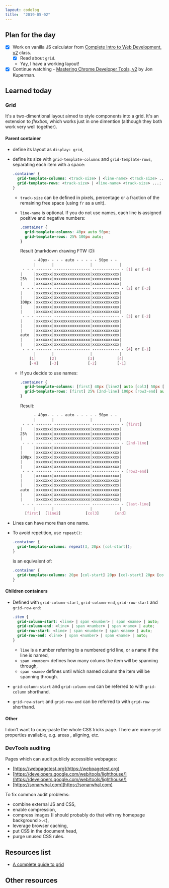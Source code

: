 ```yaml
---
layout: codelog
title:  "2019-05-02"
---
```


## Plan for the day

- [x] Work on vanilla JS calculator from [Complete Intro to Web Development, v2](https://frontendmasters.com/courses/web-development-v2/) class.
  - [x] Read about `grid`.
  - Yay, I have a working layout!
- [x] Continue watching - [Mastering Chrome Developer Tools, v2](https://frontendmasters.com/courses/chrome-dev-tools-v2/) by Jon Kuperman.

## Learned today

### Grid

It's a two-dimentional layout aimed to style components into a grid. It's an extension to *flexbox*, which works just in one dimention (although they both work very well together).

#### Parent container

- define its layout as `display: grid`,
- define its size with `grid-template-columns` and `grid-template-rows`, separating each item with a space:

  ```css
  .container {
    grid-template-columns: <track-size> | <line-name> <track-size> ...;
    grid-template-rows: <track-size> | <line-name> <track-size> ...;
  }
  ```

  - `track-size` can be defined in pixels, percentage or a fraction of the remaining free space (using `fr` as a unit).
  - `line-name` is optional. If you do not use names, each line is assigned positive and negative numbers:

    ```css
    .container {
      grid-template-columns: 40px auto 50px;
      grid-template-rows: 25% 100px auto;
    }
    ```

    Result (markdown drawing FTW :D):

    ```css
          - 40px- - - - auto - - - - - 50px - -
          |       |                |            |
     - - - ------- ---------------- ------------ - [1] or [-4]
    |     |xxxxxxx|xxxxxxxxxxxxxxxx|xxxxxxxxxxxx|
    25%   |xxxxxxx|xxxxxxxxxxxxxxxx|xxxxxxxxxxxx|
    |     |xxxxxxx|xxxxxxxxxxxxxxxx|xxxxxxxxxxxx|
     - - - ------- ---------------- ------------ - [2] or [-3]
    |     |xxxxxxx|xxxxxxxxxxxxxxxx|xxxxxxxxxxxx|
    |     |xxxxxxx|xxxxxxxxxxxxxxxx|xxxxxxxxxxxx|
    100px |xxxxxxx|xxxxxxxxxxxxxxxx|xxxxxxxxxxxx|
    |     |xxxxxxx|xxxxxxxxxxxxxxxx|xxxxxxxxxxxx|
    |     |xxxxxxx|xxxxxxxxxxxxxxxx|xxxxxxxxxxxx|
     - - - ------- ---------------- ------------ - [3] or [-2]
    |     |xxxxxxx|xxxxxxxxxxxxxxxx|xxxxxxxxxxxx|
    |     |xxxxxxx|xxxxxxxxxxxxxxxx|xxxxxxxxxxxx|
    |     |xxxxxxx|xxxxxxxxxxxxxxxx|xxxxxxxxxxxx|
    auto  |xxxxxxx|xxxxxxxxxxxxxxxx|xxxxxxxxxxxx|
    |     |xxxxxxx|xxxxxxxxxxxxxxxx|xxxxxxxxxxxx|
    |     |xxxxxxx|xxxxxxxxxxxxxxxx|xxxxxxxxxxxx|
     - - - ------- ---------------- ------------ - [4] or [-1]
          |       |                |            |
        [1]      [2]              [3]          [4]
        [-4]     [-3]             [-2]         [-1]
    ```

  - If you decide to use names:

    ```css
    .container {
      grid-template-columns: [first] 40px [line2] auto [col3] 50px [end];
      grid-template-rows: [first] 25% [2nd-line] 100px [row3-end] auto [end];
    }
    ```

    Result:

    ```css
          - 40px- - - - auto - - - - - 50px - -
          |       |                |            |
     - - - ------- ---------------- ------------ - [first]
    |     |xxxxxxx|xxxxxxxxxxxxxxxx|xxxxxxxxxxxx|
    25%   |xxxxxxx|xxxxxxxxxxxxxxxx|xxxxxxxxxxxx|
    |     |xxxxxxx|xxxxxxxxxxxxxxxx|xxxxxxxxxxxx|
     - - - ------- ---------------- ------------ - [2nd-line]
    |     |xxxxxxx|xxxxxxxxxxxxxxxx|xxxxxxxxxxxx|
    |     |xxxxxxx|xxxxxxxxxxxxxxxx|xxxxxxxxxxxx|
    100px |xxxxxxx|xxxxxxxxxxxxxxxx|xxxxxxxxxxxx|
    |     |xxxxxxx|xxxxxxxxxxxxxxxx|xxxxxxxxxxxx|
    |     |xxxxxxx|xxxxxxxxxxxxxxxx|xxxxxxxxxxxx|
     - - - ------- ---------------- ------------ - [row3-end]
    |     |xxxxxxx|xxxxxxxxxxxxxxxx|xxxxxxxxxxxx|
    |     |xxxxxxx|xxxxxxxxxxxxxxxx|xxxxxxxxxxxx|
    |     |xxxxxxx|xxxxxxxxxxxxxxxx|xxxxxxxxxxxx|
    auto  |xxxxxxx|xxxxxxxxxxxxxxxx|xxxxxxxxxxxx|
    |     |xxxxxxx|xxxxxxxxxxxxxxxx|xxxxxxxxxxxx|
    |     |xxxxxxx|xxxxxxxxxxxxxxxx|xxxxxxxxxxxx|
     - - - ------- ---------------- ------------ - [last-line]
          |       |                |            |
      [first]  [line2]           [col3]       [end]
    ```

- Lines can have more than one name.
- To avoid repetition, use `repeat()`:

  ```css
  .container {
    grid-template-columns: repeat(3, 20px [col-start]);
  }
  ```

  is an equivalent of:

  ```css
  .container {
    grid-template-columns: 20px [col-start] 20px [col-start] 20px [col-start];
  }
  ```

#### Children containers

- Defined with `grid-column-start`, `grid-column-end`, `grid-row-start` and `grid-row-end`:

  ```css
  .item {
    grid-column-start: <line> | span <number> | span <name> | auto;
    grid-column-end: <line> | span <number> | span <name> | auto;
    grid-row-start: <line> | span <number> | span <name> | auto;
    grid-row-end: <line> | span <number> | span <name> | auto;
  }
  ```

  - `line` is a number referring to a numbered grid line, or a name if the line is named,
  - `span <number>` defines how many colums the item will be spanning through,
  - `span <name>` defines until which named column the item will be spanning through.
- `grid-column-start` and `grid-column-end` can be referred to with `grid-column` shorthand.
- `grid-row-start` and `grid-row-end` can be referred to with `grid-row` shorthand.

#### Other

I don't want to copy-paste the whole CSS tricks page. There are more `grid` properties available, e.g. areas , aligning, etc.

### DevTools auditing

Pages which can audit publicly accessible webpages:

- [https://webpagetest.org](https://webpagetest.org)
- [https://developers.google.com/web/tools/lighthouse/](https://developers.google.com/web/tools/lighthouse/)
- [https://sonarwhal.com](https://sonarwhal.com)

To fix common audit problems:

- combine external JS and CSS,
- enable compression,
- compress images (I should probably do that with my homepage background >.<),
- leverage browser caching,
- put CSS in the document head,
- purge unused CSS rules.

## Resources list

- [A complete guide to grid](https://css-tricks.com/snippets/css/complete-guide-grid/)

## Other resources